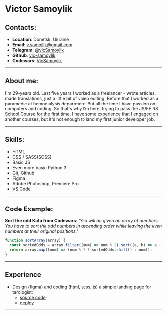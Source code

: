 # Victor Samoylik

## Contacts:

- **Location**: Donetsk, Ukraine
- **Email**: v.samojlik@gmail.com
- **Telegram**: [@vicSamoylik](https://t.me/vicSamoylik)
- **Github**: [vic-samoylik](https://github.com/vic-samoylik)
- **Codewars**: [VicSamoylik](https://www.codewars.com/users/VicSamoylik)

---

## About me:

I'm 29-years old. Last five years I worked as a freelancer - wrote articles, made translations, just a little bit of video editing. Before that I worked as a paramedic at hemodialysis department. But all the time I have passion on computers and coding. So that's why I'm here, trying to pass the JS/FE RS School Course for the first time. I have some experience that I engaged on another courses, but it's not enough to land my first junior developer job.

---

## Skills:

- HTML
- CSS / SASS(SCSS)
- Basic JS
- Even more basic Python 3
- Git, Github
- Figma
- Adobe Photoshop, Premiere Pro
- VS Code

---

## Code Example:

**Sort the odd Kata from Codewars**: _'You will be given an array of numbers. You have to sort the odd numbers in ascending order while leaving the even numbers at their original positions.'_

```javascript
function sortArray(array) {
  const sortedOdds = array.filter((num) => num % 2).sort((a, b) => a - b);
  return array.map((num) => (num % 2 ? sortedOdds.shift() : num));
}
```

---

## Experience

- Design (figma) and coding (html, scss, js) a simple landing page for tarologist:
  - [source code](https://github.com/vic-samoylik/katerina-kogan-tarot)
  - [deploy](https://katerina-kogan.ru)

---

